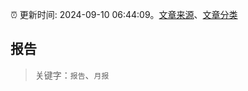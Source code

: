 :alarm_clock: 更新时间: 2024-09-10 06:44:09。[文章来源](/README.md)、[文章分类](/TAGS.md)

## 报告


> 关键字：`报告`、`月报`



